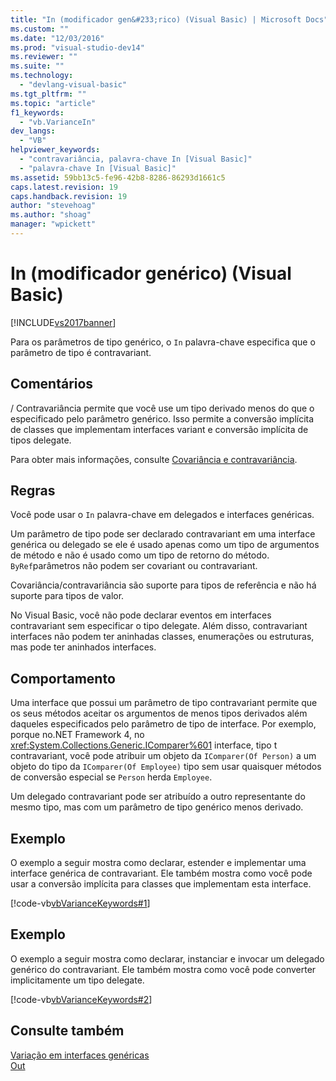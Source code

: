 ```yaml
---
title: "In (modificador gen&#233;rico) (Visual Basic) | Microsoft Docs"
ms.custom: ""
ms.date: "12/03/2016"
ms.prod: "visual-studio-dev14"
ms.reviewer: ""
ms.suite: ""
ms.technology: 
  - "devlang-visual-basic"
ms.tgt_pltfrm: ""
ms.topic: "article"
f1_keywords: 
  - "vb.VarianceIn"
dev_langs: 
  - "VB"
helpviewer_keywords: 
  - "contravariância, palavra-chave In [Visual Basic]"
  - "palavra-chave In [Visual Basic]"
ms.assetid: 59bb13c5-fe96-42b8-8286-86293d1661c5
caps.latest.revision: 19
caps.handback.revision: 19
author: "stevehoag"
ms.author: "shoag"
manager: "wpickett"
---
```

# In (modificador gen&#233;rico) (Visual Basic)
[!INCLUDE[vs2017banner](../../../csharp/includes/vs2017banner.md)]

Para os parâmetros de tipo genérico, o `In` palavra\-chave especifica que o parâmetro de tipo é contravariant.  
  
## Comentários  
 \/ Contravariância permite que você use um tipo derivado menos do que o especificado pelo parâmetro genérico.  Isso permite a conversão implícita de classes que implementam interfaces variant e conversão implícita de tipos delegate.  
  
 Para obter mais informações, consulte [Covariância e contravariância](../Topic/Covariance%20and%20Contravariance%20\(C%23%20and%20Visual%20Basic\).md).  
  
## Regras  
 Você pode usar o `In` palavra\-chave em delegados e interfaces genéricas.  
  
 Um parâmetro de tipo pode ser declarado contravariant em uma interface genérica ou delegado se ele é usado apenas como um tipo de argumentos de método e não é usado como um tipo de retorno do método.  `ByRef`parâmetros não podem ser covariant ou contravariant.  
  
 Covariância\/contravariância são suporte para tipos de referência e não há suporte para tipos de valor.  
  
 No Visual Basic, você não pode declarar eventos em interfaces contravariant sem especificar o tipo delegate.  Além disso, contravariant interfaces não podem ter aninhadas classes, enumerações ou estruturas, mas pode ter aninhados interfaces.  
  
## Comportamento  
 Uma interface que possui um parâmetro de tipo contravariant permite que os seus métodos aceitar os argumentos de menos tipos derivados além daqueles especificados pelo parâmetro de tipo de interface.  Por exemplo, porque no.NET Framework 4, no <xref:System.Collections.Generic.IComparer%601> interface, tipo t contravariant, você pode atribuir um objeto da `IComparer(Of Person)` a um objeto do tipo da `IComparer(Of Employee)` tipo sem usar quaisquer métodos de conversão especial se `Person` herda `Employee`.  
  
 Um delegado contravariant pode ser atribuído a outro representante do mesmo tipo, mas com um parâmetro de tipo genérico menos derivado.  
  
## Exemplo  
 O exemplo a seguir mostra como declarar, estender e implementar uma interface genérica de contravariant.  Ele também mostra como você pode usar a conversão implícita para classes que implementam esta interface.  
  
 [!code-vb[vbVarianceKeywords#1](../../../visual-basic/language-reference/modifiers/codesnippet/VisualBasic/in-generic-modifier_1.vb)]  
  
## Exemplo  
 O exemplo a seguir mostra como declarar, instanciar e invocar um delegado genérico do contravariant.  Ele também mostra como você pode converter implicitamente um tipo delegate.  
  
 [!code-vb[vbVarianceKeywords#2](../../../visual-basic/language-reference/modifiers/codesnippet/VisualBasic/in-generic-modifier_2.vb)]  
  
## Consulte também  
 [Variação em interfaces genéricas](../Topic/Variance%20in%20Generic%20Interfaces%20\(C%23%20and%20Visual%20Basic\).md)   
 [Out](../../../visual-basic/language-reference/modifiers/out-generic-modifier.md)